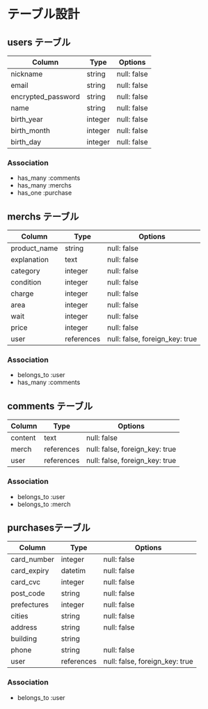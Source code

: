 # テーブル設計

## users テーブル

| Column             | Type    | Options             |
| ------------------ | ------- | ------------------- |
| nickname           | string  | null: false         |
| email              | string  | null: false         |
| encrypted_password | string  | null: false         |
| name               | string  | null: false         |
| birth_year         | integer | null: false         |
| birth_month        | integer | null: false         |
| birth_day          | integer | null: false         |

### Association

- has_many :comments
- has_many :merchs
- has_one  :purchase

## merchs テーブル

| Column       | Type       | Options                        |
| ------------ | ---------- | ------------------------------ |
| product_name | string     | null: false                    |
| explanation  | text       | null: false                    |
| category     | integer    | null: false                    |
| condition    | integer    | null: false                    |
| charge       | integer    | null: false                    |
| area         | integer    | null: false                    |
| wait         | integer    | null: false                    |
| price        | integer    | null: false                    |
| user         | references | null: false, foreign_key: true |

### Association

- belongs_to :user
- has_many :comments

## comments テーブル

| Column  | Type       | Options                        |
| ------- | ---------- | ------------------------------ |
| content | text       | null: false                    |
| merch   | references | null: false, foreign_key: true |
| user    | references | null: false, foreign_key: true |

### Association

- belongs_to :user
- belongs_to :merch

##  purchasesテーブル

| Column      | Type       | Options                        |
| ----------- | ---------- | ------------------------------ |
| card_number | integer    | null: false                    |
| card_expiry | datetim    | null: false                    |
| card_cvc    | integer    | null: false                    |
| post_code   | string     | null: false                    |
| prefectures | integer    | null: false                    |
| cities      | string     | null: false                    |
| address     | string     | null: false                    |
| building    | string     |                                |
| phone       | string     | null: false                    |
| user        | references | null: false, foreign_key: true |

### Association

- belongs_to :user